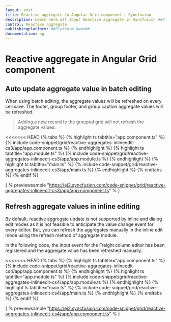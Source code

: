 ```yaml
---
layout: post
title: Reactive aggregate in Angular Grid component | Syncfusion
description: Learn here all about Reactive aggregate in Syncfusion ##Platform_Name## Grid component of Syncfusion Essential JS 2 and more.
control: Reactive aggregate 
publishingplatform: ##Platform_Name##
documentation: ug
---
```


# Reactive aggregate in Angular Grid component

## Auto update aggregate value in batch editing

When using batch editing, the aggregate values will be refreshed on every cell save. The footer, group footer, and group caption aggregate values will be refreshed.

> Adding a new record to the grouped grid will not refresh the aggregate values.

<<<<<<< HEAD
{% tabs %}
{% highlight ts tabtitle="app.component.ts" %}
{% include code-snippet/grid/reactive-aggregates-inlineedit-cs3/app/app.component.ts %}
{% endhighlight %}
{% highlight ts tabtitle="app.module.ts" %}
{% include code-snippet/grid/reactive-aggregates-inlineedit-cs3/app/app.module.ts %}
{% endhighlight %}
{% highlight ts tabtitle="main.ts" %}
{% include code-snippet/grid/reactive-aggregates-inlineedit-cs3/app/main.ts %}
{% endhighlight %}
{% endtabs %}
{% endif %}
  
{ % previewsample "https://ej2.syncfusion.com/code-snippet/grid/reactive-aggregates-inlineedit-cs3/app/app.component.ts" % }

## Refresh aggregate values in inline editing

By default, reactive aggregate update is not supported by inline and dialog edit modes as it is not feasible to anticipate the value change event for every editor. But, you can refresh the aggregates manually in the inline edit mode using the refresh method of aggregate module.

In the following code, the input event for the Freight column editor has been registered and the aggregate value has been refreshed manually.

<<<<<<< HEAD
{% tabs %}
{% highlight ts tabtitle="app.component.ts" %}
{% include code-snippet/grid/reactive-aggregates-inlineedit-cs4/app/app.component.ts %}
{% endhighlight %}
{% highlight ts tabtitle="app.module.ts" %}
{% include code-snippet/grid/reactive-aggregates-inlineedit-cs4/app/app.module.ts %}
{% endhighlight %}
{% highlight ts tabtitle="main.ts" %}
{% include code-snippet/grid/reactive-aggregates-inlineedit-cs4/app/main.ts %}
{% endhighlight %}
{% endtabs %}
{% endif %}
  
{ % previewsample "https://ej2.syncfusion.com/code-snippet/grid/reactive-aggregates-inlineedit-cs4/app/app.component.ts" % }